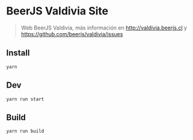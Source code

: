 # BeerJS Valdivia Site

> Web BeerJS Valdivia, más información en http://valdivia.beerjs.cl y https://github.com/beerjs/valdivia/issues


## Install

`yarn`

## Dev

`yarn run start`

## Build

`yarn run build`
